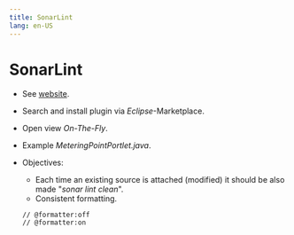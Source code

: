 ```yaml
---
title: SonarLint
lang: en-US
---
```

# SonarLint

* See [website](https://www.sonarlint.org/).

* Search and install plugin via _Eclipse_-Marketplace.

* Open view _On-The-Fly_.

* Example _MeteringPointPortlet.java_.

* Objectives:
  * Each time an existing source is attached (modified) it should be also made "_sonar lint clean_".
  * Consistent formatting.
  ```
  // @formatter:off
  // @formatter:on
  ```